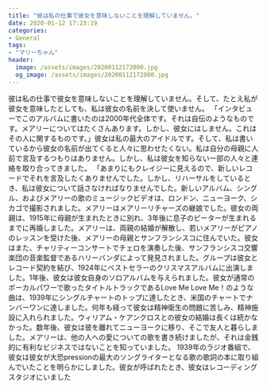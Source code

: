 ```yaml
---
title: "彼は私の仕事で彼女を意味しないことを理解していません。"
date: 2020-01-12 17:23:19
categories:
- General
tags:
- "マリーちゃん"
header:
  image: /assets/images/20200112172000.jpg
  og_image: /assets/images/20200112172000.jpg
---
```


彼は私の仕事で彼女を意味しないことを理解していません。そして、たとえ私が彼女を意味したとしても、私は彼女の名前を決して使いません。 「インタビューでこのアルバムに書いたのは2000年代全体です。それは自伝のようなものです。メアリーについてはたくさんあります。しかし、彼女にはしません。これはその人に関するものです。」彼女は私の最大のアイドルです。そして、私は書いているから彼女の名前が出てくると人々に思わせたくない。私は自分の母親に人前で言及するつもりはありません。しかし、私は彼女を知らない一部の人々と連絡を取り合ってきました。 「あまりにもクレイジーに見えるので、新しいレコードでそれを言及したくありませんでした。しかし、リハーサルをしているとき、私は彼女について話さなければなりませんでした。新しいアルバム、シングル、およびメアリーの歌のミュージックビデオは、ロンドン、ニューヨーク、シカゴで撮影されました。メアリーはメアリーリチャーズの継娘でした。彼女の両親は、1915年に母親が生まれたときに別れ、3年後に息子のピーターが生まれるまでに再婚しました。メアリーは、両親の結婚が解散し、若いメアリーがピアノのレッスンを受けた後、メアリーの母親とサンフランシスコに住んでいた。彼女はまた、チャリティーコンサートでチェロを演奏した後、サンフランシスコ交響楽団の音楽監督であるハリーバンダによって発見されました。グループは彼女とレコード契約を結び、1924年にベストセラーのクリスマスアルバムに出演しました。1年後、彼女は彼女自身のソロアルバムを与えられました。彼女が通常のボーカルパワーで歌ったタイトルトラックであるLove Me Love Me！のような曲は、1939年にシングルチャートのトップに達したとき、米国のチャートでナンバーワンに達しました。何年も経って彼女は精神衛生の問題に苦しみ、精神施設に入れられました。ウィリアム・ケアンクロスとの彼女の結婚は長くは続かなかった。数年後、彼女は彼を離れてニューヨークに移り、そこで友人と暮らしました。メアリーは、他の人への愛についての歌を書き続けましたが、それは金銭的に有利なビジネスではないことを知っていました。 1939年のラジオ番組で、彼女は彼女が大恐pressionの最大のソングライターとなる歌の歌詞の本に取り組んでいたことを明らかにしました。彼女が呼ばれたとき、彼女はレコーディングスタジオにいました
